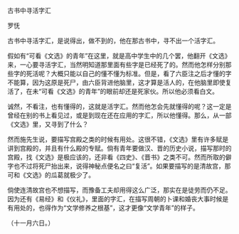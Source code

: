 古书中寻活字汇

罗怃

  

古书中寻活字汇，是说得出，做不到的，他在那古书中，寻不出一个活字汇。

假如有“可看《文选》的青年”在这里，就是高中学生中的几个罢，他翻开《文选》来，一心要寻活字汇，当然明知道那里面有些字是已经死了的。然而他怎样分别那些字的死活呢？大概只能以自己的懂不懂为标准。但是，看了六臣注之后才懂的字不能算，因为这原是死尸，由六臣背进他脑里，这才算是活人的，在他脑里即使复活了，在未“可看《文选》的青年”的眼前却还是死家伙。所以他必须看白文。

诚然，不看注，也有懂得的，这就是活字汇。然而他怎会先就懂得的呢？这一定是曾经在别的书上看见过，或是到现在还在应用的字汇，所以他懂得。那么，从一部《文选》里，又寻到了什么？

然而施先生说，要描写宫殿之类的时候有用处。这很不错，《文选》里有许多赋是讲到宫殿的，并且有什么殿的专赋。倘有青年要做汉、晋的历史小说，描写那时的宫殿，找《文选》是极应该的，还非看《四史》、《晋书》之类不可。然而所取的僻字也不过将死尸抬出来，说得神秘点便名之曰“复活”。如果要描写的是清故宫，那可和《文选》的瓜葛就极少了。

倘使连清故宫也不想描写，而豫备工夫却用得这么广泛，那实在是徒劳而仍不足。因为还有《易经》和《仪礼》，里面的字汇，在描写周朝的卜课和婚丧大事时候是有用处的，也得作为“文学修养之根基”，这才更像“文学青年”的样子。

  

（十一月六日。）